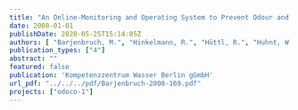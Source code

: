 ```yaml
---
title: "An Online-Monitoring and Operating System to Prevent Odour and Corrosion in Sewer Networks - Feasibility Study"
date: 2008-01-01
publishDate: 2020-05-25T15:14:05Z
authors: [ "Barjenbruch, M.", "Hinkelmann, R.", "Hüttl, R.", "Huhnt, W.", "Krämer, T.", "Nehring, M.", "Rühmland, S.", "Röben, R." ]
publication_types: ["4"]
abstract: ""
featured: false
publication: 'Kompetenzzentrum Wasser Berlin gGmbH'
url_pdf: "../../../pdf/Barjenbruch-2008-169.pdf"
projects: ["odoco-1"]
---
```



